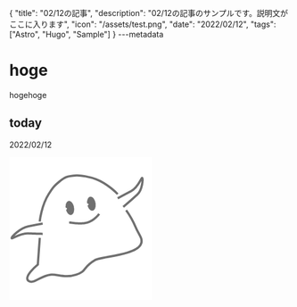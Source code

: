 {
  "title": "02/12の記事",
  "description": "02/12の記事のサンプルです。説明文がここに入ります",
  "icon": "/assets/test.png",
  "date": "2022/02/12",
  "tags": ["Astro", "Hugo", "Sample"]
}
---metadata

# hoge
hogehoge

## today
2022/02/12

![img](/assets/test.png)